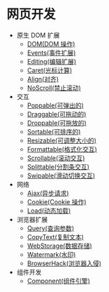 # 网页开发

- 原生 DOM 扩展
  - [DOM(DOM 操作)](dom/)
  - [Events(事件扩展)](events/)
  - [Editing(编辑扩展)](editing/)
  - [Caret(光标计算)](caret/)
  - [Align(对齐)](align/)
  - [NoScroll(禁止滚动)](noScroll/)
- 交互
  - [Poppable(可弹出的)](poppable/)
  - [Draggable(可拖动的)](draggable/)
  - [Droppable(可拖放的)](droppable/)
  - [Sortable(可排序的)](sortable/)
  - [Resizable(可调整大小的)](resizable/)
  - [Formattable(格式化交互)](formattable/)
  - [Scrollable(滚动交互)](scrollable/)
  - [Splittable(分割条交互)](splittable/)
  - [Swipable(滑动切换交互)](swipable/)
- 网络
  - [Ajax(异步请求)](ajax/)
  - [Cookie(Cookie 操作)](cookie/)
  - [Load(动态加载)](load/)
- 浏览器扩展
  - [Query(查询参数)](query/)
  - [CopyText(复制文本)](copyText/)
  - [WebStorage(数据存储)](webStorage/)
  - [Watermark(水印)](watermark/)
  - [BrowserHack(浏览器入侵)](browserHack/)
- 组件开发
  - [Component(组件引擎)](component/)